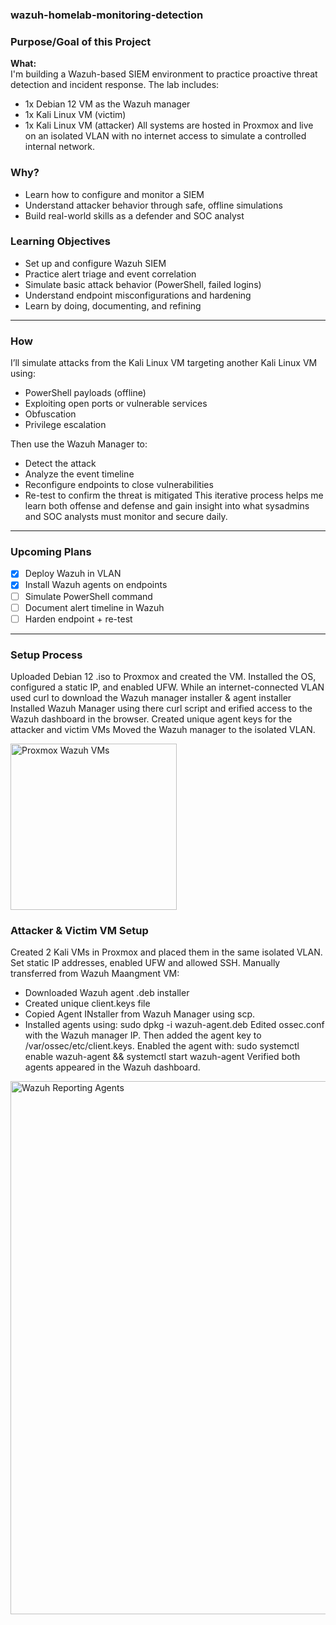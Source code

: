### wazuh-homelab-monitoring-detection ###

### Purpose/Goal of this Project
**What:**  
I'm building a Wazuh-based SIEM environment to practice proactive threat detection and incident response. The lab includes:
  - 1x Debian 12 VM as the Wazuh manager
  - 1x Kali Linux VM (victim)
  - 1x Kali Linux VM (attacker)
All systems are hosted in Proxmox and live on an isolated VLAN with no internet access to simulate a controlled internal network.

### Why? ###
- Learn how to configure and monitor a SIEM
- Understand attacker behavior through safe, offline simulations
- Build real-world skills as a defender and SOC analyst

### Learning Objectives ###
  - Set up and configure Wazuh SIEM
  - Practice alert triage and event correlation
  - Simulate basic attack behavior (PowerShell, failed logins)
  - Understand endpoint misconfigurations and hardening
  - Learn by doing, documenting, and refining
  
------------------------------------------------------------------------

### How ###
I’ll simulate attacks from the Kali Linux VM targeting another Kali Linux VM using:
  - PowerShell payloads (offline)
  - Exploiting open ports or vulnerable services
  - Obfuscation
  - Privilege escalation

Then use the Wazuh Manager to:
  - Detect the attack
  - Analyze the event timeline
  - Reconfigure endpoints to close vulnerabilities
  - Re-test to confirm the threat is mitigated
  This iterative process helps me learn both offense and defense and gain insight into what sysadmins and SOC analysts must monitor and secure daily.

------------------------------------------------------------------------
### Upcoming Plans ###
  - [x] Deploy Wazuh in VLAN
  - [X] Install Wazuh agents on endpoints
  - [ ] Simulate PowerShell command
  - [ ] Document alert timeline in Wazuh
  - [ ] Harden endpoint + re-test

------------------------------------------------------------------------
### Setup Process ###
Uploaded Debian 12 .iso to Proxmox and created the VM.
Installed the OS, configured a static IP, and enabled UFW.
While an internet-connected VLAN used curl to download the Wazuh manager installer & agent installer
Installed Wazuh Manager using there curl script and erified access to the Wazuh dashboard in the browser.
Created unique agent keys for the attacker and victim VMs
Moved the Wazuh manager to the isolated VLAN.

<img width="266" alt="Proxmox Wazuh VMs" src="https://github.com/user-attachments/assets/2c1596f9-759c-437c-b519-00f14c0ad09f" />

### Attacker & Victim VM Setup ###
Created 2 Kali VMs in Proxmox and placed them in the same isolated VLAN.
Set static IP addresses, enabled UFW and allowed SSH.
Manually transferred from Wazuh Maangment VM:
- Downloaded Wazuh agent .deb installer
- Created unique client.keys file
- Copied Agent INstaller from Wazuh Manager using scp.
- Installed agents using: sudo dpkg -i wazuh-agent.deb
Edited ossec.conf with the Wazuh manager IP.
Then added the agent key to /var/ossec/etc/client.keys.
Enabled the agent with: sudo systemctl enable wazuh-agent && systemctl start wazuh-agent
Verified both agents appeared in the Wazuh dashboard.

<img width="853" alt="Wazuh Reporting Agents" src="https://github.com/user-attachments/assets/857326f3-d941-4c1a-ad2a-7bd9a516b2c1" />
